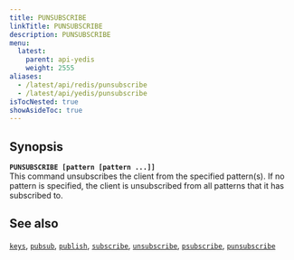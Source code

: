```yaml
---
title: PUNSUBSCRIBE
linkTitle: PUNSUBSCRIBE
description: PUNSUBSCRIBE
menu:
  latest:
    parent: api-yedis
    weight: 2555
aliases:
  - /latest/api/redis/punsubscribe
  - /latest/api/yedis/punsubscribe
isTocNested: true
showAsideToc: true
---
```


## Synopsis

<b>`PUNSUBSCRIBE [pattern [pattern ...]]`</b><br>
This command unsubscribes the client from the specified pattern(s). If no pattern is specified, the client is unsubscribed from all patterns that it has subscribed to.

## See also

[`keys`](../keys/), 
[`pubsub`](../pubsub/), 
[`publish`](../publish/), 
[`subscribe`](../subscribe/), 
[`unsubscribe`](../unsubscribe/), 
[`psubscribe`](../psubscribe/), 
[`punsubscribe`](../punsubscribe/)
